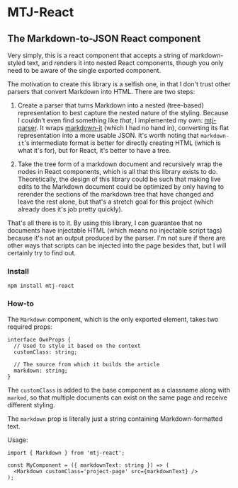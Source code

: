 # MTJ-React
## The Markdown-to-JSON React component

Very simply, this is a react component that accepts a string of markdown-styled text, and renders it into nested React components, though you only need to be aware of the single exported component.

The motivation to create this library is a selfish one, in that I don't trust other parsers that convert Markdown into HTML. There are two steps:

1. Create a parser that turns Markdown into a nested (tree-based) representation to best capture the nested nature of the styling. Because I couldn't even find something like _that_, I implemented my own: [mtj-parser](https://github.com/PGilbertSchmitt/mtj-parser). It wraps [markdown-it](https://github.com/markdown-it/markdown-it) (which I had no hand in), converting its flat representation into a more usable JSON. It's worth noting that `markdown-it`'s intermediate format is better for directly creating HTML (which is what it's for), but for React, it's better to have a tree.

2. Take the tree form of a markdown document and recursively wrap the nodes in React components, which is all that this library exists to do. Theoretically, the design of this library could be such that making live edits to the Markdown document could be optimized by only having to rerender the sections of the markdown tree that have changed and leave the rest alone, but that's a stretch goal for this project (which already does it's job pretty quickly).

That's all there is to it. By using this library, I can guarantee that no documents have injectable HTML (which means no injectable script tags) because it's not an output produced by the parser. I'm not sure if there are other ways that scripts can be injected into the page besides that, but I will certainly try to find out.

### Install

`npm install mtj-react`

### How-to

The `Markdown` component, which is the only exported element, takes two required props:

```TS
interface OwnProps {
  // Used to style it based on the context
  customClass: string;

  // The source from which it builds the article
  markdown: string;
}
```

The `customClass` is added to the base component as a classname along with `marked`, so that multiple documents can exist on the same page and receive different styling.

The `markdown` prop is literally just a string containing Markdown-formatted text.

Usage:
```TSX
import { Markdown } from 'mtj-react';

const MyComponent = ({ markdownText: string }) => (
  <Markdown customClass='project-page' src={markdownText} />
);
```
